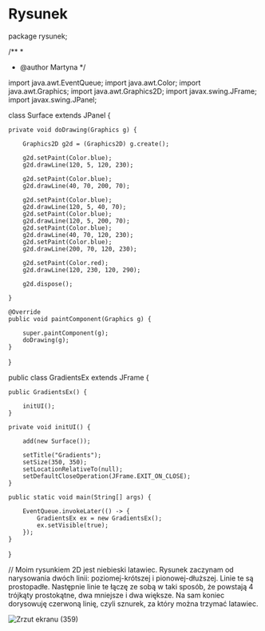 # Rysunek


package rysunek;

/**
 *
 * @author Martyna
 */
 
import java.awt.EventQueue;
import java.awt.Color;
import java.awt.Graphics;
import java.awt.Graphics2D;
import javax.swing.JFrame;
import javax.swing.JPanel;

class Surface extends JPanel {

    private void doDrawing(Graphics g) {
        
        Graphics2D g2d = (Graphics2D) g.create();
        
        g2d.setPaint(Color.blue);
        g2d.drawLine(120, 5, 120, 230);
       
        g2d.setPaint(Color.blue);
        g2d.drawLine(40, 70, 200, 70);
      
        g2d.setPaint(Color.blue);
        g2d.drawLine(120, 5, 40, 70);    
        g2d.setPaint(Color.blue);
        g2d.drawLine(120, 5, 200, 70);
        g2d.setPaint(Color.blue);
        g2d.drawLine(40, 70, 120, 230);
        g2d.setPaint(Color.blue);
        g2d.drawLine(200, 70, 120, 230);
          
        g2d.setPaint(Color.red);
        g2d.drawLine(120, 230, 120, 290);
            
        g2d.dispose();
     
    }

    @Override
    public void paintComponent(Graphics g) {
        
        super.paintComponent(g);
        doDrawing(g);
    }
}

public class GradientsEx extends JFrame {
    
    public GradientsEx() {

        initUI();
    }    
    
    private void initUI() {
        
        add(new Surface());
        
        setTitle("Gradients");
        setSize(350, 350);
        setLocationRelativeTo(null);            
        setDefaultCloseOperation(JFrame.EXIT_ON_CLOSE);
    }
    
    public static void main(String[] args) {

        EventQueue.invokeLater(() -> {
            GradientsEx ex = new GradientsEx();
            ex.setVisible(true);
        });
    }    
}



// Moim rysunkiem 2D jest niebieski latawiec. Rysunek zaczynam od narysowania dwóch linii: poziomej-krótszej i pionowej-dłuższej. Linie te są prostopadłe. Następnie linie te łączę ze sobą w taki sposób, że powstają 4 trójkąty prostokątne, dwa mniejsze i dwa większe. Na sam koniec dorysowuję czerwoną linię, czyli sznurek, za który można trzymać latawiec.

![Zrzut ekranu (359)](https://user-images.githubusercontent.com/80594097/111125171-9d318900-8571-11eb-87f0-4c768449cc66.png)


